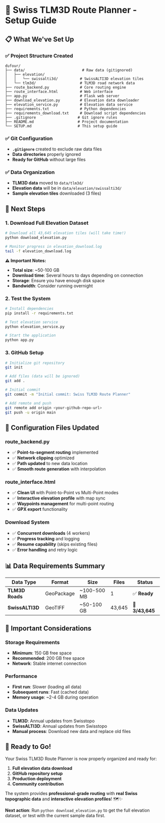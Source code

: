 # 🚀 Swiss TLM3D Route Planner - Setup Guide

## 📋 What We've Set Up

### ✅ **Project Structure Created**
```
dufour/
├── data/                          # Raw data (gitignored)
│   ├── elevation/
│   │   └── swissalti3d/          # SwissALTI3D elevation tiles
│   └── tlm3d/                    # TLM3D road network data
├── route_backend.py              # Core routing engine
├── route_interface.html          # Web interface
├── app.py                        # Flask web server
├── download_elevation.py         # Elevation data downloader
├── elevation_service.py          # Elevation data service
├── requirements.txt              # Python dependencies
├── requirements_download.txt     # Download script dependencies
├── .gitignore                   # Git ignore rules
├── README.md                    # Project documentation
└── SETUP.md                     # This setup guide
```

### ✅ **Git Configuration**
- **`.gitignore`** created to exclude raw data files
- **Data directories** properly ignored
- **Ready for GitHub** without large files

### ✅ **Data Organization**
- **TLM3D data** moved to `data/tlm3d/`
- **Elevation data** will be in `data/elevation/swissalti3d/`
- **Sample elevation tiles** downloaded (3 files)

## 🎯 **Next Steps**

### 1. **Download Full Elevation Dataset**
```bash
# Download all 43,645 elevation tiles (will take time!)
python download_elevation.py

# Monitor progress in elevation_download.log
tail -f elevation_download.log
```

**⚠️ Important Notes:**
- **Total size**: ~50-100 GB
- **Download time**: Several hours to days depending on connection
- **Storage**: Ensure you have enough disk space
- **Bandwidth**: Consider running overnight

### 2. **Test the System**
```bash
# Install dependencies
pip install -r requirements.txt

# Test elevation service
python elevation_service.py

# Start the application
python app.py
```

### 3. **GitHub Setup**
```bash
# Initialize git repository
git init

# Add files (data will be ignored)
git add .

# Initial commit
git commit -m "Initial commit: Swiss TLM3D Route Planner"

# Add remote and push
git remote add origin <your-github-repo-url>
git push -u origin main
```

## 🔧 **Configuration Files Updated**

### **route_backend.py**
- ✅ **Point-to-segment routing** implemented
- ✅ **Network clipping** optimized
- ✅ **Path updated** to new data location
- ✅ **Smooth route generation** with interpolation

### **route_interface.html**
- ✅ **Clean UI** with Point-to-Point vs Multi-Point modes
- ✅ **Interactive elevation profile** with map sync
- ✅ **Waypoints management** for multi-point routing
- ✅ **GPX export** functionality

### **Download System**
- ✅ **Concurrent downloads** (4 workers)
- ✅ **Progress tracking** and logging
- ✅ **Resume capability** (skips existing files)
- ✅ **Error handling** and retry logic

## 📊 **Data Requirements Summary**

| Data Type | Format | Size | Files | Status |
|-----------|--------|------|-------|---------|
| **TLM3D Roads** | GeoPackage | ~100-500 MB | 1 | ✅ **Ready** |
| **SwissALTI3D** | GeoTIFF | ~50-100 GB | 43,645 | 🔄 **3/43,645** |

## 🚨 **Important Considerations**

### **Storage Requirements**
- **Minimum**: 150 GB free space
- **Recommended**: 200 GB free space
- **Network**: Stable internet connection

### **Performance**
- **First run**: Slower (loading all data)
- **Subsequent runs**: Fast (cached data)
- **Memory usage**: ~2-4 GB during operation

### **Data Updates**
- **TLM3D**: Annual updates from Swisstopo
- **SwissALTI3D**: Annual updates from Swisstopo
- **Manual process**: Download new data and replace old files

## 🎉 **Ready to Go!**

Your Swiss TLM3D Route Planner is now properly organized and ready for:

1. **Full elevation data download**
2. **GitHub repository setup**
3. **Production deployment**
4. **Community contribution**

The system provides **professional-grade routing** with **real Swiss topographic data** and **interactive elevation profiles**! 🗺️✨

**Next action**: Run `python download_elevation.py` to get the full elevation dataset, or test with the current sample data first.
